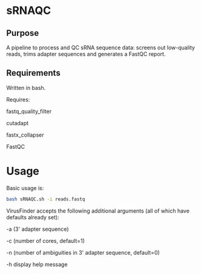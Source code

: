 # sRNAQC
## Purpose
A pipeline to process and QC sRNA sequence data: screens out low-quality reads, trims adapter sequences and generates a FastQC report.
## Requirements
Written in bash.

Requires:

fastq_quality_filter

cutadapt

fastx_collapser

FastQC

# Usage
Basic usage is:
```bash
bash sRNAQC.sh -i reads.fastq
```
VirusFinder accepts the following additional arguments (all of which have defaults already set):

-a (3' adapter sequence)

-c (number of cores, default=1)

-n (number of ambiguities in 3' adapter sequence, default=0)

-h display help message

